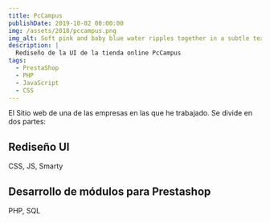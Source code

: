 ```yaml
---
title: PcCampus
publishDate: 2019-10-02 00:00:00
img: /assets/2018/pccampus.png
img_alt: Soft pink and baby blue water ripples together in a subtle texture.
description: |
  Rediseño de la UI de la tienda online PcCampus
tags:
  - PrestaShop
  - PHP
  - JavaScript
  - CSS
---
```


El Sitio web de una de las empresas en las que he trabajado. Se divide en dos partes:

## Rediseño UI

CSS, JS, Smarty

## Desarrollo de módulos para Prestashop

PHP, SQL
